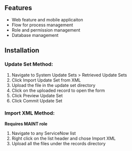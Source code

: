 ## Features
- Web feature and mobile applicaiton
- Flow for process management
- Role and permission management 
- Database management

## Installation
### Update Set Method:
1. Navigate to System Update Sets > Retrieved Update Sets
2. Click Import Update Set from XML
3. Upload the file in the update set directory
4. Click on the uploaded record to open the form
5. Click Preview Update Set
6. Click Commit Update Set

### Import XML Method:
**Requires MAINT role**

1. Navigate to any ServiceNow list
2. Right click on the list header and chose Import XML
3. Upload all the files under the records directory
